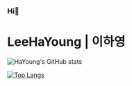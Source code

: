 ### Hi👋
# LeeHaYoung | 이하영
<!--
**ha02e/ha02e** is a ✨ _special_ ✨ repository because its `README.md` (this file) appears on your GitHub profile.

Here are some ideas to get you started:

- 🔭 I’m currently working on ...
- 🌱 I’m currently learning ...
- 👯 I’m looking to collaborate on ...
- 🤔 I’m looking for help with ...
- 💬 Ask me about ...
- 📫 How to reach me: ...
- 😄 Pronouns: ...
- ⚡ Fun fact: ...
-->

![HaYoung's GitHub stats](https://github-readme-stats.vercel.app/api?username=ha02e&show_icons=true&theme=algolia)

[![Top Langs](https://github-readme-stats.vercel.app/api/top-langs/?username=ha02e)](https://github.com/ha02e/github-readme-stats)
